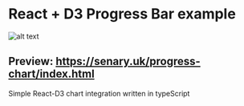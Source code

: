 # React + D3 Progress Bar example

![alt text](https://senary.uk/images/progress-chart.jpg)


## Preview: https://senary.uk/progress-chart/index.html

Simple React-D3 chart integration written in typeScript